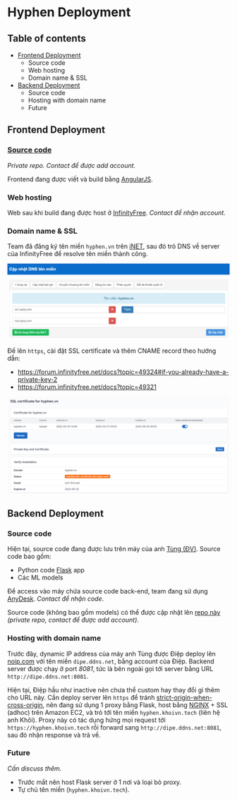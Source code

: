 # Hyphen Deployment

## Table of contents

- [Frontend Deployment](#frontend-deployment)
  - Source code
  - Web hosting
  - Domain name & SSL
- [Backend Deployment](#backend-deployment)
  - Source code
  - Hosting with domain name
  - Future

## Frontend Deployment

### [Source code](https://github.com/dgbttn/hyphen-frontend)

_Private repo. Contact để được add account._

Frontend đang được viết và build bằng [AngularJS](https://angular.io/cli).

### Web hosting

Web sau khi build đang được host ở [InfinityFree](https://app.infinityfree.net/). _Contact để nhận account._

### Domain name & SSL

Team đã đăng ký tên miền `hyphen.vn` trên [iNET](inet.vn), sau đó trỏ DNS về server của InfinityFree để resolve tên miền thành công.

![hyphen-dns](images/284667976_1037347673590280_7500411930208621377_n.png)

Để lên `https`, cài đặt SSL certificate và thêm CNAME record theo hướng dẫn:

- https://forum.infinityfree.net/docs?topic=49324#if-you-already-have-a-private-key-2
- https://forum.infinityfree.net/docs?topic=49321

![hyphen-ssl](images/282838079_395643125664203_6099074425069448128_n.png)

## Backend Deployment

### Source code

Hiện tại, source code đang được lưu trên máy của anh [Tùng (ĐV)](https://www.facebook.com/100010047396090). Source code bao gồm:

- Python code [Flask](https://flask.palletsprojects.com) app
- Các ML models

Để access vào máy chứa source code back-end, team đang sử dụng [AnyDesk](https://anydesk.com). _Contact để nhận code_.

Source code (không bao gồm models) có thể được cập nhật lên [repo này](https://github.com/tranbaohieu/hyphen) _(private repo, contact để được add account)_.

### Hosting with domain name

Trước đây, dynamic IP address của máy anh Tùng được Điệp deploy lên [noip.com](noip.com) với tên miền `dipe.ddns.net`, bằng account của Điệp. Backend server được chạy ở port _8081_, tức là bên ngoài gọi tới server bằng URL `http://dipe.ddns.net:8081`.

Hiện tại, Điệp hầu như inactive nên chưa thể custom hay thay đổi gì thêm cho URL này. Cần deploy server lên `https` để tránh [strict-origin-when-cross-origin](https://developer.chrome.com/blog/referrer-policy-new-chrome-default/), nên đang sử dụng 1 proxy bằng Flask, host bằng [NGINX](https://www.nginx.com/) + SSL (adhoc) trên Amazon EC2, và trỏ tới tên miền `hyphen.khoivn.tech` (liên hệ anh Khôi). Proxy này có tác dụng hứng mọi request tới `https://hyphen.khoivn.tech` rồi forward sang `http://dipe.ddns.net:8081`, sau đó nhận response và trả về.

### Future

_Cần discuss thêm._

- Trước mắt nên host Flask server ở 1 nơi và loại bỏ proxy.
- Tự chủ tên miền (`hyphen.khoivn.tech`).
